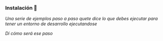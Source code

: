 ### Instalación 🔧

_Una serie de ejemplos paso a paso quete dice lo que debes ejecutar para tener un entorno de desarrollo ejecutandose_

_Dí cómo será ese paso_
